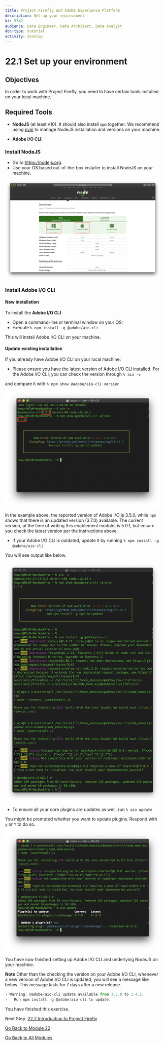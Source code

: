 ```yaml
---
title: Project Firefly and Adobe Experience Platform
description: Set up your environment
kt: 5342
audience: Data Engineer, Data Architect, Data Analyst
doc-type: tutorial
activity: develop
---
```

# 22.1 Set up your environment

## Objectives

In order to work with Project Firefly, you need to have certain tools installed on your local machine.

## Required Tools

- **NodeJS** (at least v10). It should also install `npm` together. We recommend using [nvm](https://github.com/nvm-sh/nvm/blob/master/README.md) to manage NodeJS installation and versions on your machine.

- **Adobe I/O CLI**.

### Install NodeJS

- Go to https://nodejs.org.
- Use your OS based out-of-the-box installer to install NodeJS on your machine.

![DownloadNodeJS](./images/downloadnodejs.png)

### Install Adobe I/O CLI

#### New installation

To install the **Adobe I/O CLI** 

- Open a command-line or terminal window on your OS:
- Execute `% npm install -g @adobe/aio-cli`

This will install Adobe I/O CLI on your machine.

#### Update existing installation

If you already have Adobe I/O CLI on your local machine:

- Please ensure you have the latest version of Adobe I/O CLI installed.
For the Adobe I/O CLI, you can check the version through
`% aio -v`

and compare it with 
`% npm show @adobe/aio-cli version`

![AdobeIOUpdate](./images/aio-version.png)

In the example above, the reported version of Adobe I/O is 3.5.0, while `npm` shows that there is an updated version (3.7.0) available. The current version, at the time of writing this enablement module, is 5.0.1, but ensure you check the latest version per the instructions above.

- If your Adobe I/O CLI is outdated, update it by running
`% npm install -g @adobe/aio-cli`

You will see output like below.

![aio-output](images/aio-update.png)

- To ensure all your core plugins are updates as well, run 
`% aio update`

You might be prompted whether you want to update plugins. Respond with `y` or `Y` to do so.

![aio-update-plugins](images/aio-update-plugins.png)

You have now finished setting up Adobe I/O CLI and underlying NodeJS on your machine.

**Note**
Other than the checking the version on your Adobe I/O CLI, whenever a new version of Adobe I/O CLI is updated, you will see a message like below. This message lasts for 7 days after a new release.

```javascript
› Warning: @adobe/aio-cli update available from 3.3.0 to 3.4.1.
›   Run npm install -g @adobe/aio-cli to update.
```

You have finished this exercise.

Next Step: [22.2 Introduction to Project Firefly](./ex2.md)

[Go Back to Module 22](./adobe-io-firefly.md)

[Go Back to All Modules](../../overview.md)
